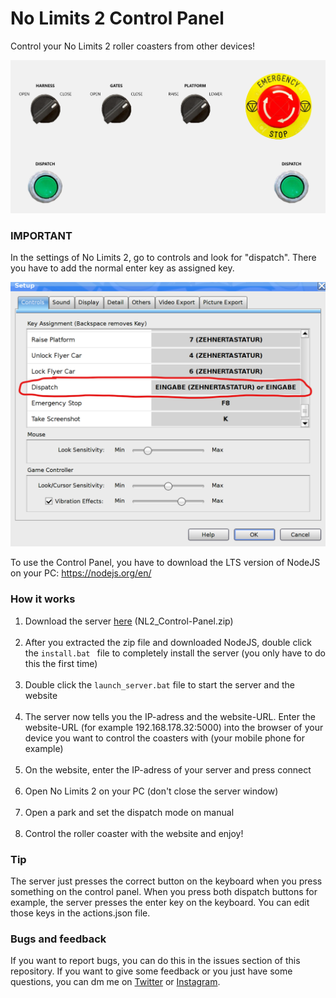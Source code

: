 # No Limits 2 Control Panel

Control your No Limits 2 roller coasters from other devices!

![Control Panel Preview](https://github.com/Disembleergon/NL2_Control-Panel/blob/master/controlPanel_preview.png)

### IMPORTANT

In the settings of No Limits 2, go to controls and look for "dispatch". There you have to add the normal enter key as assigned key.

![peview](https://github.com/Disembleergon/NL2_Control-Panel/blob/master/settings_preview.png)

To use the Control Panel, you have to download the LTS version of NodeJS on your PC:
https://nodejs.org/en/

### How it works

1. Download the server [here](https://github.com/Disembleergon/NL2_Control-Panel/releases/tag/v1.0.1) (NL2_Control-Panel.zip)<br><br>
2. After you extracted the zip file and downloaded NodeJS, double click the `install.bat ` file to completely install the server (you only have to do this the first time)<br><br>
3. Double click the `launch_server.bat` file to start the server and the website<br><br>
4. The server now tells you the IP-adress and the website-URL. Enter the website-URL (for example 192.168.178.32:5000) into the browser of your device you want to control the coasters with (your mobile phone for example)<br><br>
5. On the website, enter the IP-adress of your server and press connect<br><br>
6. Open No Limits 2 on your PC (don't close the server window)<br><br>
7. Open a park and set the dispatch mode on manual<br><br>
8. Control the roller coaster with the website and enjoy!

### Tip

The server just presses the correct button on the keyboard when you press something on the control panel.
When you press both dispatch buttons for example, the server presses the enter key on the keyboard.
You can edit those keys in the actions.json file.

### Bugs and feedback

If you want to report bugs, you can do this in the issues section of this repository. If you want to give some feedback or you just have some questions, you can dm me on [Twitter](https://twitter.com/disembleergon) or [Instagram](https://www.instagram.com/_Disembleergon/).
